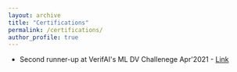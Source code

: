 ```yaml
---
layout: archive
title: "Certifications"
permalink: /certifications/
author_profile: true
---
```

* Second runner-up at VerifAI's ML DV Challenege Apr'2021 - [Link](https://verifai.ai/dvchallenge.html)

